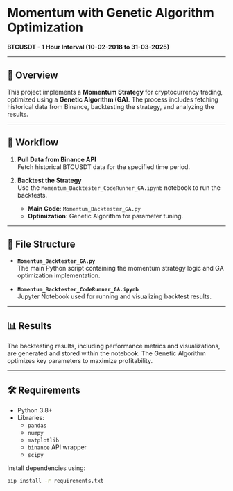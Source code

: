 # Momentum with Genetic Algorithm Optimization  
**BTCUSDT - 1 Hour Interval (10-02-2018 to 31-03-2025)**

---

## 📖 Overview  
This project implements a **Momentum Strategy** for cryptocurrency trading, optimized using a **Genetic Algorithm (GA)**. The process includes fetching historical data from Binance, backtesting the strategy, and analyzing the results.

---

## 🚀 Workflow  
1. **Pull Data from Binance API**  
   Fetch historical BTCUSDT data for the specified time period.

2. **Backtest the Strategy**  
   Use the `Momentum_Backtester_CodeRunner_GA.ipynb` notebook to run the backtests.  
   - **Main Code**: `Momentum_Backtester_GA.py`  
   - **Optimization**: Genetic Algorithm for parameter tuning.

---

## 📂 File Structure  
- **`Momentum_Backtester_GA.py`**  
  The main Python script containing the momentum strategy logic and GA optimization implementation.

- **`Momentum_Backtester_CodeRunner_GA.ipynb`**  
  Jupyter Notebook used for running and visualizing backtest results.

---

## 📊 Results  
The backtesting results, including performance metrics and visualizations, are generated and stored within the notebook. The Genetic Algorithm optimizes key parameters to maximize profitability.

---

## 🛠 Requirements  
- Python 3.8+
- Libraries:
  - `pandas`
  - `numpy`
  - `matplotlib`
  - `binance` API wrapper
  - `scipy`

Install dependencies using:
```bash
pip install -r requirements.txt
